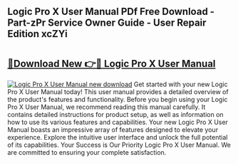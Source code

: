 ## Logic Pro X User Manual PDf Free Download - Part-zPr Service Owner Guide - User Repair Edition xcZYi

# <h2><a href="http://bc12058.oget.top/?id=Logic+Pro+X+User+Manual">🔗Download New 👉🔴 Logic Pro X User Manual</a></h2>

[![Logic Pro X User Manual new download](https://i.imgur.com/5g1atiW.png)](http://bc12058.oget.top/?id=Logic+Pro+X+User+Manual)
Get started with your new Logic Pro X User Manual today! This user manual provides a detailed overview of the product's features and functionality. Before you begin using your Logic Pro X User Manual, we recommend reading this manual carefully. It contains detailed instructions for product setup, as well as information on how to use its various features and capabilities. Your new Logic Pro X User Manual boasts an impressive array of features designed to elevate your experience. Explore the intuitive user interface and unlock the full potential of its capabilities. Your Success is Our Priority Logic Pro X User Manual. We are committed to ensuring your complete satisfaction.
